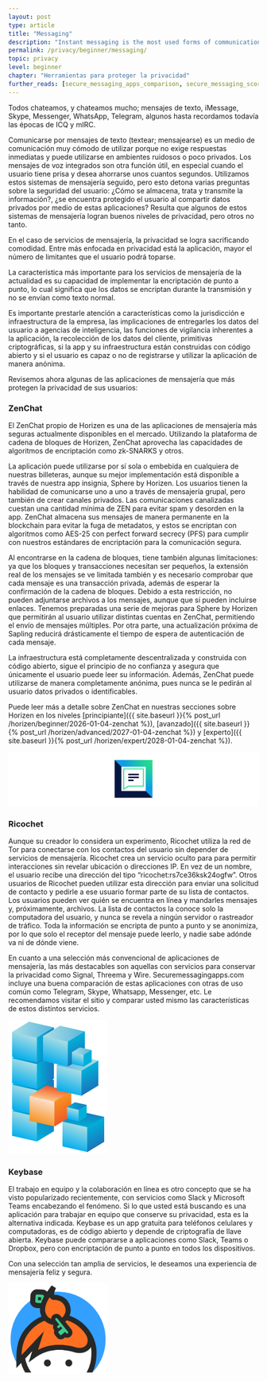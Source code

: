 ```yaml
---
layout: post
type: article
title: "Messaging"
description: "Instant messaging is the most used forms of communication today. You should pick a messenger that respects your privacy."
permalink: /privacy/beginner/messaging/
topic: privacy
level: beginner
chapter: "Herramientas para proteger la privacidad"
further_reads: [secure_messaging_apps_comparison, secure_messaging_scorecard_a_thorough_review_of_top_trending_apps]
---
```


Todos chateamos, y chateamos mucho; mensajes de texto, iMessage, Skype, Messenger, WhatsApp, Telegram, algunos hasta recordamos todavía las épocas de ICQ y mIRC.

Comunicarse por mensajes de texto (textear; mensajearse) es un medio de comunicación muy cómodo de utilizar porque no exige respuestas inmediatas y puede utilizarse en ambientes ruidosos o poco privados. Los mensajes de voz integrados son otra función útil, en especial cuando el usuario tiene prisa y desea ahorrarse unos cuantos segundos. Utilizamos estos sistemas de mensajería seguido, pero esto detona varias preguntas sobre la seguridad del usuario: ¿Cómo se almacena, trata y transmite la información?, ¿se encuentra protegido el usuario al compartir datos privados por medio de estas aplicaciones? Resulta que algunos de estos sistemas de mensajería logran buenos niveles de privacidad, pero otros no tanto.

En el caso de servicios de mensajería, la privacidad se logra sacrificando comodidad. Entre más enfocada en privacidad está la aplicación, mayor el número de limitantes que el usuario podrá toparse.

La característica más importante para los servicios de mensajería de la actualidad es su capacidad de implementar la encriptación de punto a punto, lo cual significa que los datos se encriptan durante la transmisión y no se envían como texto normal.

Es importante prestarle atención a características como la jurisdicción e infraestructura de la empresa, las implicaciones de entregarles los datos del usuario a agencias de inteligencia, las funciones de vigilancia inherentes a la aplicación, la recolección de los datos del cliente, primitivas criptográficas, si la app y su infraestructura están construidas con código abierto y si el usuario es capaz o no de registrarse y utilizar la aplicación de manera anónima. 

Revisemos ahora algunas de las aplicaciones de mensajería que más protegen la privacidad de sus usuarios:

### ZenChat

El ZenChat propio de Horizen es una de las aplicaciones de mensajería más seguras actualmente disponibles en el mercado. Utilizando la plataforma de cadena de bloques de Horizen, ZenChat aprovecha las capacidades de algoritmos de encriptación como zk-SNARKS y otros.

La aplicación puede utilizarse por sí sola o embebida en cualquiera de nuestras billeteras, aunque su mejor implementación está disponible a través de nuestra app insignia, Sphere by Horizen. Los usuarios tienen la habilidad de comunicarse uno a uno a través de mensajería grupal, pero también de crear canales privados. Las comunicaciones canalizadas cuestan una cantidad mínima de ZEN para evitar spam y desorden en la app. ZenChat almacena sus mensajes de manera permanente en la blockchain para evitar la fuga de metadatos, y estos se encriptan con algoritmos como AES-25 con perfect forward secrecy (PFS) para cumplir con nuestros estándares de encriptación para la comunicación segura.

Al encontrarse en la cadena de bloques, tiene también algunas limitaciones: ya que los bloques y transacciones necesitan ser pequeños, la extensión real de los mensajes se ve limitada también y es necesario comprobar que cada mensaje es una transacción privada, además de esperar la confirmación de la cadena de bloques. Debido a esta restricción, no pueden adjuntarse archivos a los mensajes, aunque que sí pueden incluirse enlaces. Tenemos preparadas una serie de mejoras para Sphere by Horizen que permitirán al usuario  utilizar distintas cuentas en ZenChat, permitiendo el envío de mensajes múltiples. Por otra parte, una actualización próxima de Sapling reducirá drásticamente el tiempo de espera de autenticación de cada mensaje.

La infraestructura está completamente descentralizada y construida con código abierto, sigue el principio de no confianza y asegura que únicamente el usuario puede leer su información. Además, ZenChat puede utilizarse de manera completamente anónima, pues nunca se le pedirán al usuario datos privados o identificables.

Puede leer más a detalle sobre ZenChat en nuestras secciones sobre Horizen en los niveles [principiante]({{ site.baseurl }}{% post_url /horizen/beginner/2026-01-04-zenchat %}), [avanzado]({{ site.baseurl }}{% post_url /horizen/advanced/2027-01-04-zenchat %}) y [experto]({{ site.baseurl }}{% post_url /horizen/expert/2028-01-04-zenchat %}).

![ZenChat](/assets/post_files/privacy/beginner/messaging/chat.jpg)

### Ricochet

Aunque su creador lo considera un experimento, Ricochet utiliza la red de Tor para conectarse con los contactos del usuario sin depender de servicios de mensajería. Ricochet crea un servicio oculto para para permitir interacciones sin revelar ubicación o direcciones IP. En vez de un nombre, el usuario recibe una dirección del tipo “ricochet:rs7ce36ksk24ogfw”. Otros usuarios de Ricochet pueden utilizar esta dirección para enviar una solicitud de contacto y pedirle a ese usuario formar parte de su lista de contactos. Los usuarios pueden ver quién se encuentra en línea y mandarles mensajes y, próximamente, archivos. La lista de contactos la conoce solo la computadora del usuario, y nunca se revela a ningún servidor o rastreador de tráfico. Toda la información se encripta de punto a punto y se anonimiza, por lo que solo el receptor del mensaje puede leerlo, y nadie sabe adónde va ni de dónde viene.

En cuanto a una selección más convencional de aplicaciones de mensajería, las más destacables son aquellas con servicios para conservar la privacidad como Signal, Threema y Wire. Securemessagingapps.com incluye una buena comparación de estas aplicaciones con otras de uso común como Telegram, Skype, Whatsapp, Messenger, etc. Le recomendamos visitar el sitio y comparar usted mismo las características de estos distintos servicios.

![Ricochet](/assets/post_files/privacy/beginner/messaging/ricochet.png)

### Keybase

El trabajo en equipo y la colaboración en línea es otro concepto que se ha visto popularizado recientemente, con servicios como Slack y Microsoft Teams encabezando el fenómeno. Si lo que usted está buscando es una aplicación para trabajar en equipo que conserve su privacidad, esta es la alternativa indicada. Keybase es un app gratuita para teléfonos celulares y computadoras, es de código abierto y depende de criptografía de llave abierta. Keybase puede compararse a aplicaciones como Slack, Teams o Dropbox, pero con encriptación de punto a punto en todos los dispositivos.

Con una selección tan amplia de servicios, le deseamos una experiencia de mensajería feliz y segura.

<img src="/assets/post_files/privacy/beginner/messaging/keybase.png" alt="Keybase" style="width: 200px;">